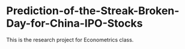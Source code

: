 # Prediction-of-the-Streak-Broken-Day-for-China-IPO-Stocks
This is the research project for Econometrics class.
